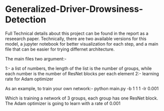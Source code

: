 # Generalized-Driver-Drowsiness-Detection

Full Technical details about this project can be found in the report as a reseearch paper. Technically, there are two available versions for this model, a jupyter notebook for better visualization for each step, and a main file that can be easier for trying differnet architecture. 

The main files two argument:-

1:- a list of numbers, the length of the list is the number of groups, while each number is the number of ResNet blocks per each element
2:- learning rate for Adam optimizer

As an example, to train your own network:-
python main.py -b 1 1 1 -lr 0.001

Which is training a network of 3 groups, each group has one ResNet block. The Adam optimizer is going to learn with a rate of 0.001
